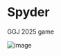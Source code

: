 # Spyder
GGJ 2025 game

![image](https://github.com/user-attachments/assets/c7ed3508-e5f7-4513-a211-893162147606)
